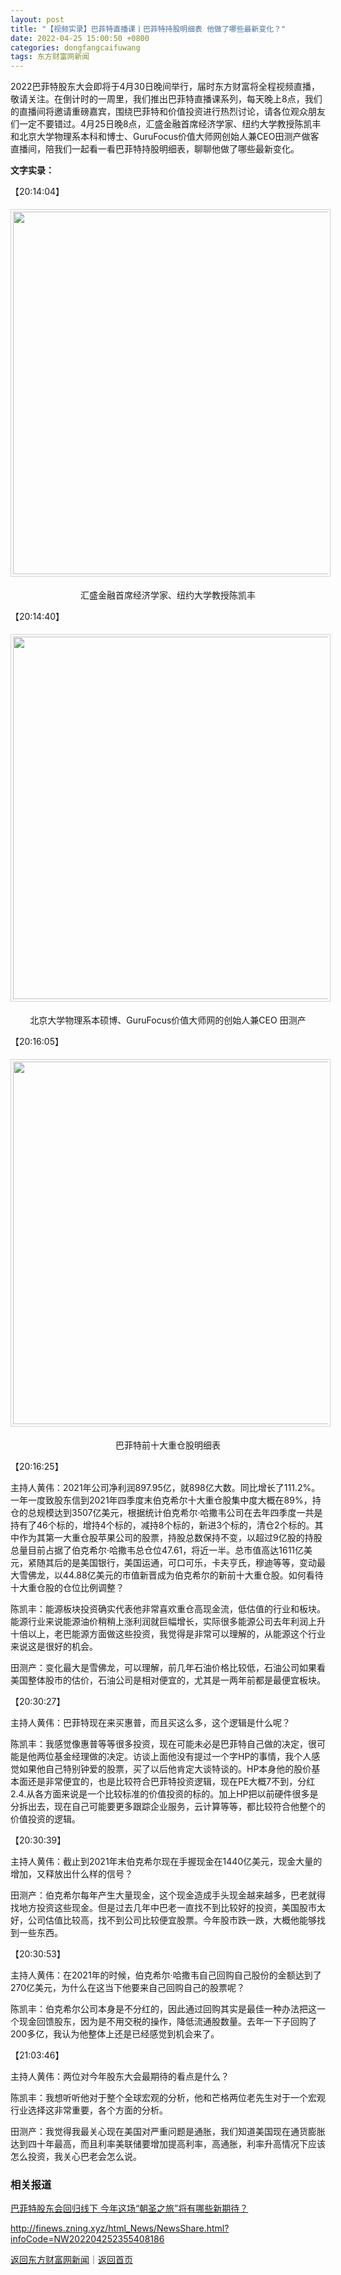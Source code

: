 ```yaml
---
layout: post
title: "【视频实录】巴菲特直播课丨巴菲特持股明细表 他做了哪些最新变化？"
date: 2022-04-25 15:00:50 +0800
categories: dongfangcaifuwang
tags: 东方财富网新闻
---
```

<p>2022巴菲特股东大会即将于4月30日晚间举行，届时东方财富将全程视频直播，敬请关注。在倒计时的一周里，我们推出巴菲特直播课系列，每天晚上8点，我们的直播间将邀请重磅嘉宾，围绕巴菲特和价值投资进行热烈讨论，请各位观众朋友们一定不要错过。4月25日晚8点，汇盛金融首席经济学家、纽约大学教授陈凯丰和北京大学物理系本科和博士、GuruFocus价值大师网创始人兼CEO田测产做客直播间，陪我们一起看一看巴菲特持股明细表，聊聊他做了哪些最新变化。</p><p><strong>文字实录：</strong></p><p>【20:14:04】</p><center><img src="https://dfscdn.dfcfw.com/download/D25226401743777062007_w1836h1080.jpg" width="580" style="border:#d1d1d1 1px solid;padding:3px;margin:5px 0;" /></center><p style="text-align:center;">汇盛金融首席经济学家、纽约大学教授陈凯丰</p><p>【20:14:40】</p><center><img src="https://dfscdn.dfcfw.com/download/D24966298942452717575_w1918h1078.jpg" width="580" style="border:#d1d1d1 1px solid;padding:3px;margin:5px 0;" /></center><p style="text-align:center;">北京大学物理系本硕博、GuruFocus价值大师网的创始人兼CEO 田测产</p><p>【20:16:05】</p><center><img src="https://dfscdn.dfcfw.com/download/D25495503270517704055_w1875h1080.jpg" width="580" style="border:#d1d1d1 1px solid;padding:3px;margin:5px 0;" /></center><p style="text-align:center;">巴菲特前十大重仓股明细表</p><p>【20:16:25】</p><p><span>主持人</span>黄伟：2021年公司净利润897.95亿，就898亿大数。同比增长了111.2%。一年一度致股东信到2021年四季度末伯克希尔十大重仓股集中度大概在89%，持仓的总规模达到3507亿美元，根据统计伯克希尔·哈撒韦公司在去年四季度一共是持有了46个标的，增持4个标的，减持8个标的，新进3个标的，清仓2个标的。其中作为其第一大重仓股苹果公司的股票，持股总数保持不变，以超过9亿股的持股总量目前占据了伯克希尔·哈撒韦总仓位47.61，将近一半。总市值高达1611亿美元，紧随其后的是美国银行，美国运通，可口可乐，卡夫亨氏，穆迪等等，变动最大雪佛龙，以44.88亿美元的市值新晋成为伯克希尔的新前十大重仓股。如何看待十大重仓股的仓位比例调整？</p><p>陈凯丰：能源板块投资确实代表他非常喜欢重仓高现金流，低估值的行业和板块。能源行业来说能源油价稍稍上涨利润就巨幅增长，实际很多能源公司去年利润上升十倍以上，老巴能源方面做这些投资，我觉得是非常可以理解的，从能源这个行业来说这是很好的机会。</p><p>田测产：变化最大是雪佛龙，可以理解，前几年石油价格比较低，石油公司如果看美国整体股市的估价，石油公司是相对便宜的，尤其是一两年前都是最便宜板块。</p><p>【20:30:27】</p><p><span>主持人</span>黄伟：巴菲特现在来买惠普，而且买这么多，这个逻辑是什么呢？</p><p>陈凯丰：我感觉像惠普等等很多投资，现在可能未必是巴菲特自己做的决定，很可能是他两位基金经理做的决定。访谈上面他没有提过一个字HP的事情，我个人感觉如果他自己特别钟爱的股票，买了以后他肯定大谈特谈的。HP本身他的股价基本面还是非常便宜的，也是比较符合巴菲特投资逻辑，现在PE大概7不到，分红2.4.从各方面来说是一个比较标准的价值投资的标的。加上HP把以前硬件很多是分拆出去，现在自己可能要更多跟踪企业服务，云计算等等，都比较符合他整个的价值投资的逻辑。</p><p>【20:30:39】</p><p><span>主持人</span>黄伟：截止到2021年末伯克希尔现在手握现金在1440亿美元，现金大量的增加，又释放出什么样的信号？</p><p>田测产：伯克希尔每年产生大量现金，这个现金造成手头现金越来越多，巴老就得找地方投资这些现金。但是过去几年中巴老一直找不到比较好的投资，美国股市太好，公司估值比较高，找不到公司比较便宜股票。今年股市跌一跌，大概他能够找到一些东西。</p><p>【20:30:53】</p><p><span>主持人</span>黄伟：在2021年的时候，伯克希尔·哈撒韦自己回购自己股份的金额达到了270亿美元，为什么在这当下他要来自己回购自己的股票呢？</p><p>陈凯丰：伯克希尔公司本身是不分红的，因此通过回购其实是最佳一种办法把这一个现金回馈股东，因为是不用交税的操作，降低流通股数量。去年一下子回购了200多亿，我认为他整体上还是已经感觉到机会来了。</p><p>【21:03:46】</p><p><span>主持人</span>黄伟：两位对今年股东大会最期待的看点是什么？</p><p>陈凯丰：我想听听他对于整个全球宏观的分析，他和芒格两位老先生对于一个宏观行业选择这非常重要，各个方面的分析。</p><p>田测产：我觉得我最关心现在美国对严重问题是通胀，我们知道美国现在通货膨胀达到四十年最高，而且利率美联储要增加提高利率，高通胀，利率升高情况下应该怎么投资，我关心巴老会怎么说。</p><h3 class="emh3">相关报道</h3><p><a href="https://finance.eastmoney.com/a/202204242354869473.html">巴菲特股东会回归线下 今年这场“朝圣之旅”将有哪些新期待？</a></p>

<http://finews.zning.xyz/html_News/NewsShare.html?infoCode=NW202204252355408186>

[返回东方财富网新闻](//finews.withounder.com/category/dongfangcaifuwang.html)｜[返回首页](//finews.withounder.com/)